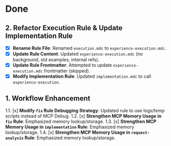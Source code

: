 # Done

## 2. Refactor Execution Rule & Update Implementation Rule
- [x] **Rename Rule File**: Renamed `execution.mdc` to `experience-execution.mdc`.
- [x] **Update Rule Content**: Updated `experience-execution.mdc` (no background, std examples, internal refs).
- [x] **Update Rule Frontmatter**: Attempted to update `experience-execution.mdc` frontmatter (skipped).
- [x] **Modify Implementation Rule**: Updated `implementation.mdc` to call `experience-execution`.

## 1. Workflow Enhancement
1.1. [x] **Modify `fix` Rule Debugging Strategy**: Updated rule to use logs/temp scripts instead of MCP Debug.
1.2. [x] **Strengthen MCP Memory Usage in `fix` Rule**: Emphasized memory lookup/storage.
1.3. [x] **Strengthen MCP Memory Usage in `implementation` Rule**: Emphasized memory lookup/storage.
1.4. [x] **Strengthen MCP Memory Usage in `request-analysis` Rule**: Emphasized memory lookup/storage.

